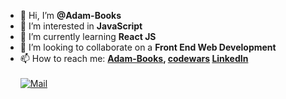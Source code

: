 - 👋 Hi, I’m **@Adam-Books**
- 👀 I’m interested in **JavaScript**
- 🌱 I’m currently learning **React JS**
- 💞️ I’m looking to collaborate on a **Front End Web Development**
- 📫 How to reach me: 
     **[Adam-Books](https://github.com/Adam-Books), [codewars](https://www.codewars.com/users/Adam-Books) [LinkedIn](https://www.linkedin.com/in/adam-mo/)** <br><br>
     [![Mail](https://img.shields.io/badge/Mail-adam.javascript@gmail.com-red)](mailto:adam.javascript@gmail.com)
     



<!---
Adam-Books/Adam-Books is a ✨ special ✨ repository because its `README.md` (this file) appears on your GitHub profile.
You can click the Preview link to take a look at your changes.
--->
